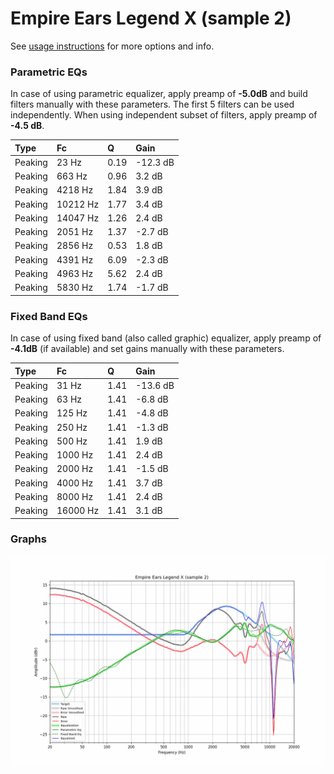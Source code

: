 # Empire Ears Legend X (sample 2)
See [usage instructions](https://github.com/jaakkopasanen/AutoEq#usage) for more options and info.

### Parametric EQs
In case of using parametric equalizer, apply preamp of **-5.0dB** and build filters manually
with these parameters. The first 5 filters can be used independently.
When using independent subset of filters, apply preamp of **-4.5 dB**.

| Type    | Fc       |    Q | Gain     |
|:--------|:---------|:-----|:---------|
| Peaking | 23 Hz    | 0.19 | -12.3 dB |
| Peaking | 663 Hz   | 0.96 | 3.2 dB   |
| Peaking | 4218 Hz  | 1.84 | 3.9 dB   |
| Peaking | 10212 Hz | 1.77 | 3.4 dB   |
| Peaking | 14047 Hz | 1.26 | 2.4 dB   |
| Peaking | 2051 Hz  | 1.37 | -2.7 dB  |
| Peaking | 2856 Hz  | 0.53 | 1.8 dB   |
| Peaking | 4391 Hz  | 6.09 | -2.3 dB  |
| Peaking | 4963 Hz  | 5.62 | 2.4 dB   |
| Peaking | 5830 Hz  | 1.74 | -1.7 dB  |

### Fixed Band EQs
In case of using fixed band (also called graphic) equalizer, apply preamp of **-4.1dB**
(if available) and set gains manually with these parameters.

| Type    | Fc       |    Q | Gain     |
|:--------|:---------|:-----|:---------|
| Peaking | 31 Hz    | 1.41 | -13.6 dB |
| Peaking | 63 Hz    | 1.41 | -6.8 dB  |
| Peaking | 125 Hz   | 1.41 | -4.8 dB  |
| Peaking | 250 Hz   | 1.41 | -1.3 dB  |
| Peaking | 500 Hz   | 1.41 | 1.9 dB   |
| Peaking | 1000 Hz  | 1.41 | 2.4 dB   |
| Peaking | 2000 Hz  | 1.41 | -1.5 dB  |
| Peaking | 4000 Hz  | 1.41 | 3.7 dB   |
| Peaking | 8000 Hz  | 1.41 | 2.4 dB   |
| Peaking | 16000 Hz | 1.41 | 3.1 dB   |

### Graphs
![](./Empire%20Ears%20Legend%20X%20(sample%202).png)